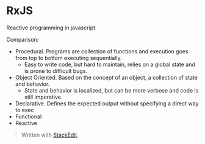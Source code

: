 # RxJS

Reactive programming in javascript.

Comparison: 
- Procedural. Programs are collection of functions and execution goes from top to bottom executing sequentially. 
	- Easy to write code, but hard to maintain, relies on a global state and is prone to difficult bugs.
- Object Oriented. Based on the concept of an object, a collection of state and behavior. 
	- State and behavior is localized, but can be more verbose and code is still imperative.
- Declarative. Defines the expected output without specifying a direct way to exec
- Functional
- Reactive

> Written with [StackEdit](https://stackedit.io/).
<!--stackedit_data:
eyJoaXN0b3J5IjpbLTI3ODAzMTE4NSwxNjkwNzY5NjI4XX0=
-->